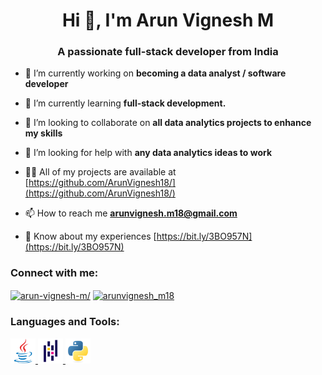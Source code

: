 <h1 align="center">Hi 👋, I'm Arun Vignesh M</h1>
<h3 align="center">A passionate full-stack developer from India</h3>

- 🔭 I’m currently working on **becoming a data analyst / software developer**

- 🌱 I’m currently learning **full-stack development.**

- 👯 I’m looking to collaborate on **all data analytics projects to enhance my skills**

- 🤝 I’m looking for help with **any data analytics ideas to work**

- 👨‍💻 All of my projects are available at [https://github.com/ArunVignesh18/](https://github.com/ArunVignesh18/)

- 📫 How to reach me **arunvignesh.m18@gmail.com**

- 📄 Know about my experiences [https://bit.ly/3BO957N](https://bit.ly/3BO957N)

<h3 align="left">Connect with me:</h3>
<p align="left">
<a href="https://linkedin.com/in/arun-vignesh-m/" target="blank"><img align="center" src="https://raw.githubusercontent.com/rahuldkjain/github-profile-readme-generator/master/src/images/icons/Social/linked-in-alt.svg" alt="arun-vignesh-m/" height="30" width="40" /></a>
<a href="https://www.hackerrank.com/arunvignesh_m18" target="blank"><img align="center" src="https://raw.githubusercontent.com/rahuldkjain/github-profile-readme-generator/master/src/images/icons/Social/hackerrank.svg" alt="arunvignesh_m18" height="30" width="40" /></a>
</p>

<h3 align="left">Languages and Tools:</h3>
<p align="left"> <a href="https://www.java.com" target="_blank" rel="noreferrer"> <img src="https://raw.githubusercontent.com/devicons/devicon/master/icons/java/java-original.svg" alt="java" width="40" height="40"/> </a> <a href="https://pandas.pydata.org/" target="_blank" rel="noreferrer"> <img src="https://raw.githubusercontent.com/devicons/devicon/2ae2a900d2f041da66e950e4d48052658d850630/icons/pandas/pandas-original.svg" alt="pandas" width="40" height="40"/> </a> <a href="https://www.python.org" target="_blank" rel="noreferrer"> <img src="https://raw.githubusercontent.com/devicons/devicon/master/icons/python/python-original.svg" alt="python" width="40" height="40"/> </a> </p>

